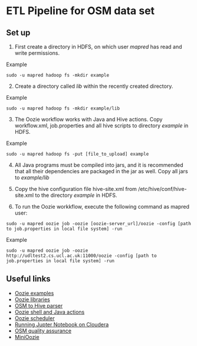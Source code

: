 # ETL Pipeline for OSM data set
## Set up

1. First create a directory in HDFS, on which user *mapred* has read and write permissions.

Example
```
sudo -u mapred hadoop fs -mkdir example
```
2. Create a directory called *lib* within the recently created directory.

Example
```
sudo -u mapred hadoop fs -mkdir example/lib
```
3. The Oozie workflow works with Java and Hive actions. Copy workflow.xml, job.properties and all hive scripts to 
directory *example* in HDFS.

Example
```
sudo -u mapred hadoop fs -put [file_to_upload] example
```
4. All Java programs must be compiled into jars, and it is recommended that all their dependencies are packaged in the jar as well.
Copy all jars to *example/lib*

5. Copy the hive configuration file hive-site.xml from /etc/hive/conf/hive-site.xml to the directory *example*  in HDFS.
6. To run the Oozie workkflow, execute the following command as mapred user:
```
sudo -u mapred oozie job -oozie [oozie-server_url]/oozie -config [path to job.properties in local file system] -run
```
Example
```
sudo -u mapred oozie job -oozie http://udltest2.cs.ucl.ac.uk:11000/oozie -config [path to job.properties in local file system] -run
```

## Useful links
- [Oozie examples](http://www.tanzirmusabbir.com/2013/03/oozie-example-hive-actions.html)
- [Oozie libraries](http://blog.cloudera.com/blog/2014/05/how-to-use-the-sharelib-in-apache-oozie-cdh-5/)
- [OSM to Hive parser](https://github.com/PanierAvide/BasicOSMParser)
- [Oozie shell and Java actions](https://blog.cloudera.com/blog/2013/03/how-to-use-oozie-shell-and-java-actions/)
- [Oozie scheduler](https://blog.cloudera.com/blog/2013/01/how-to-schedule-recurring-hadoop-jobs-with-apache-oozie/)
- [Running Jupter Notebook on Cloudera](https://blogs.msdn.microsoft.com/pliu/2016/06/19/run-jupyter-notebook-on-cloudera/)
- [OSM quality assurance](https://github.com/keepright/keepright/tree/master/checks)
- [MiniOozie](https://oozie.apache.org/docs/3.2.0-incubating/ENG_MiniOozie.html)
